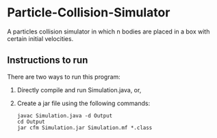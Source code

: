 # Particle-Collision-Simulator

A particles collision simulator in which n bodies are placed in a box with certain initial velocities.

## Instructions to run
There are two ways to run this program:

1. Directly compile and run Simulation.java, or,
2. Create a jar file using the following commands:

    ```
    javac Simulation.java -d Output
    cd Output
    jar cfm Simulation.jar Simulation.mf *.class
    ```
  
